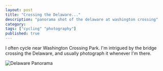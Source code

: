 ```yaml
---
layout: post
title: "Crossing the Delaware..."
description: "panorama shot of the delaware at washington crossing"
category: 
tags: ["cycling" "photography"]
published: true
---
```


I often cycle near Washington Crossing Park. I'm intrigued by the bridge crossing the Delaware, and usually photograph it whenever I'm there. 

![Delaware Panorama](../images/delaware_panorama.jpg)